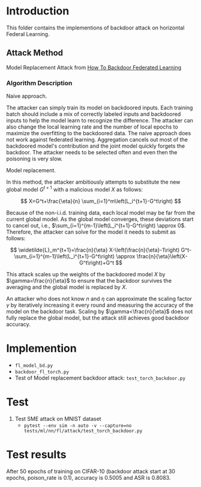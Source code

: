 # Introduction

This folder contains the implementions of backdoor attack on horizontal Federal Learning.

## Attack Method

Model Replacement Attack from [How To Backdoor Federated Learning](https://arxiv.org/pdf/1807.00459)

### Algorithm Description

Naive approach. 

The attacker can simply train its model on backdoored inputs. Each training batch should include a mix of correctly labeled inputs and backdoored inputs to help the model learn to recognize the difference. The attacker can also change the local learning rate and the number of local epochs to maximize the overfitting to the backdoored data.
The naive approach does not work against federated learning. Aggregation cancels out most of the backdoored model's contribution and the joint model quickly forgets the backdoor. The attacker needs to be selected often and even then the poisoning is very slow. 

Model replacement. 

In this method, the attacker ambitiously attempts to substitute the new global model $G^{t+1}$ with a malicious model $X$ as follows:

$$
X=G^t+\frac{\eta}{n} \sum_{i=1}^m\left(L_i^{t+1}-G^t\right)
$$

Because of the non-i.i.d. training data, each local model may be far from the current global model. As the global model converges, these deviations start to cancel out, i.e., $\sum_{i=1}^{m-1}\left(L_i^{t+1}-G^t\right) \approx 0$. Therefore, the attacker can solve for the model it needs to submit as follows:

$$
\widetilde{L}_m^{t+1}=\frac{n}{\eta} X-\left(\frac{n}{\eta}-1\right) G^t-\sum_{i=1}^{m-1}\left(L_i^{t+1}-G^t\right) \approx \frac{n}{\eta}\left(X-G^t\right)+G^t
$$

This attack scales up the weights of the backdoored model $X$ by $\gamma=\frac{n}{\eta}$ to ensure that the backdoor survives the averaging and the global model is replaced by $X$. 

An attacker who does not know $n$ and $\eta$ can approximate the scaling factor $\gamma$ by iteratively increasing it every round and measuring the accuracy of the model on the backdoor task. Scaling by $\gamma<\frac{n}{\eta}$ does not fully replace the global model, but the attack still achieves good backdoor accuracy.

# Implemention
  - `fl_model_bd.py`
  - `backdoor_fl_torch.py`
  - Test of Model replacement backdoor attack: `test_torch_backdoor.py`

# Test

1. Test SME attack on MNIST dataset
    - `pytest --env sim -n auto -v --capture=no tests/ml/nn/fl/attack/test_torch_backdoor.py`

# Test results

After 50 epochs of training on CIFAR-10 (backdoor attack start at 30 epochs, poison_rate is 0.1), accuracy is 0.5005 and ASR is 0.8083.